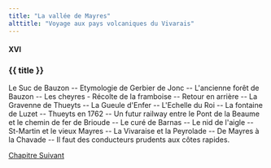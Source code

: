 ```yaml
---
title: "La vallée de Mayres"
alttitle: "Voyage aux pays volcaniques du Vivarais"
---
```


#### XVI

### {{ title }}

<div id="tltr">

Le Suc de Bauzon -- Etymologie de Gerbier de Jonc -- L'ancienne forêt de Bauzon
-- Les cheyres - Récolte de la framboise -- Retour en arrière -- La Gravenne de
Thueyts -- La Gueule d'Enfer -- L'Echelle du Roi -- La fontaine de Luzet --
Thueyts en 1762 -- Un futur railway entre le Pont de la Beaume et le chemin de
fer de Brioude -- Le curé de Barnas -- Le nid de l'aigle -- St-Martin et le
vieux Mayres -- La Vivaraise et la Peyrolade -- De Mayres à la Chavade -- Il
faut des conducteurs prudents aux côtes rapides.

</div>

<div id="next">

[Chapitre Suivant](17.html)

</div>
